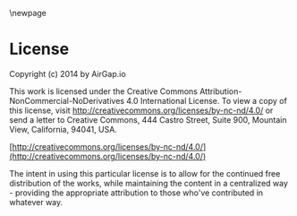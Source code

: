 \newpage

License
=============

Copyright (c) 2014 by AirGap.io

This work is licensed under the Creative Commons Attribution-NonCommercial-NoDerivatives 4.0 International License. To view a copy of this license, visit http://creativecommons.org/licenses/by-nc-nd/4.0/ or send a letter to Creative Commons, 444 Castro Street, Suite 900, Mountain View, California, 94041, USA.

[http://creativecommons.org/licenses/by-nc-nd/4.0/](http://creativecommons.org/licenses/by-nc-nd/4.0/)

The intent in using this particular license is to allow for the continued free distribution of the works, while maintaining the content in a centralized way - providing the appropriate attribution to those who've contributed in whatever way.
